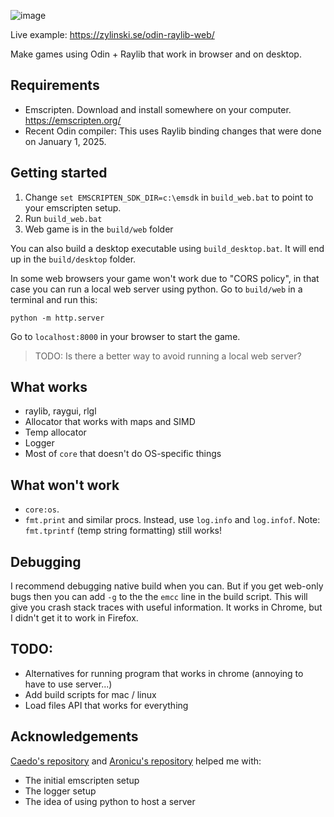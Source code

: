 ![image](https://github.com/user-attachments/assets/0ed449ff-ae6f-4336-aa26-02df5928f263)

Live example: https://zylinski.se/odin-raylib-web/

Make games using Odin + Raylib that work in browser and on desktop.

## Requirements

- Emscripten. Download and install somewhere on your computer. https://emscripten.org/
- Recent Odin compiler: This uses Raylib binding changes that were done on January 1, 2025.

## Getting started

1. Change `set EMSCRIPTEN_SDK_DIR=c:\emsdk` in `build_web.bat` to point to your emscripten setup.
2. Run `build_web.bat`
3. Web game is in the `build/web` folder

You can also build a desktop executable using `build_desktop.bat`. It will end up in the `build/desktop` folder.

In some web browsers your game won't work due to "CORS policy", in that case you can run a local web server using python. Go to `build/web` in a terminal and run this:
```
python -m http.server
```
Go to `localhost:8000` in your browser to start the game.

> TODO: Is there a better way to avoid running a local web server?

## What works

- raylib, raygui, rlgl
- Allocator that works with maps and SIMD
- Temp allocator
- Logger
- Most of `core` that doesn't do OS-specific things

## What won't work

- `core:os`.
- `fmt.print` and similar procs. Instead, use `log.info` and `log.infof`. Note: `fmt.tprintf` (temp string formatting) still works!

## Debugging

I recommend debugging native build when you can. But if you get web-only bugs then you can add `-g` to the the `emcc` line in the build script. This will give you crash stack traces with useful information. It works in Chrome, but I didn't get it to work in Firefox.

## TODO:
- Alternatives for running program that works in chrome (annoying to have to use server...)
- Add build scripts for mac / linux
- Load files API that works for everything

## Acknowledgements
[Caedo's repository](https://github.com/Caedo/raylib_wasm_odin) and [Aronicu's repository](https://github.com/Aronicu/Raylib-WASM) helped me with:
- The initial emscripten setup
- The logger setup
- The idea of using python to host a server
